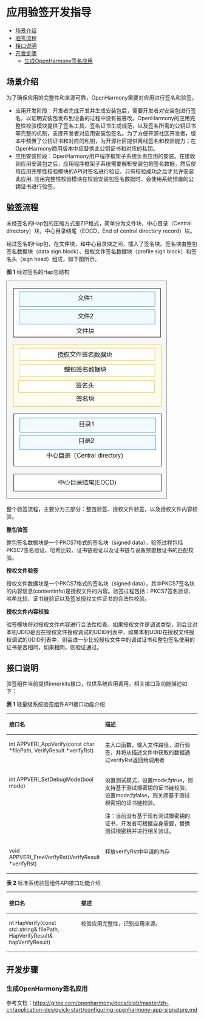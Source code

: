 # 应用验签开发指导<a name="ZH-CN_TOPIC_0000001058671627"></a>

-   [场景介绍](#section18502174174019)
-   [验签流程](#section554632717226)
-   [接口说明](#section1633115419401)
-   [开发步骤](#section4207112818418)
    -   [生成OpenHarmony签名应用](#section167151429133312)


## 场景介绍<a name="section18502174174019"></a>

为了确保应用的完整性和来源可靠，OpenHarmony需要对应用进行签名和验签。

-   应用开发阶段：开发者完成开发并生成安装包后，需要开发者对安装包进行签名，以证明安装包发布到设备的过程中没有被篡改。OpenHarmony的应用完整性校验模块提供了签名工具、签名证书生成规范，以及签名所需的公钥证书等完整的机制，支撑开发者对应用安装包签名。为了方便开源社区开发者，版本中预置了公钥证书和对应的私钥，为开源社区提供离线签名和校验能力；在OpenHarmony商用版本中应替换此公钥证书和对应的私钥。
-   应用安装阶段：OpenHarmony用户程序框架子系统负责应用的安装。在接收到应用安装包之后，应用程序框架子系统需要解析安装包的签名数据，然后使用应用完整性校验模块的API对签名进行验证，只有校验成功之后才允许安装此应用. 应用完整性校验模块在校验安装包签名数据时，会使用系统预置的公钥证书进行验签。

## 验签流程<a name="section554632717226"></a>

未经签名的Hap包的压缩方式是ZIP格式，简单分为文件块，中心目录（Central directory）块，中心目录结尾（EOCD，End of central directory record）块。

经过签名的Hap包，在文件块，和中心目录块之间，插入了签名块。签名块由整包签名数据块（data sign block）、授权文件签名数据块（profile sign block）和签名头（sign head）组成，如下图所示。

**图 1**  经过签名的Hap包结构<a name="fig699855043"></a>  


![](figure/zh-cn_image_0000001181934155.png)

整个验签流程，主要分为三部分：整包验签、授权文件验签，以及授权文件内容校验。

**整包验签**

整包签名数据块是一个PKCS7格式的签名块（signed data），验签过程包括PKSC7签名验证、哈希比较、证书链验证以及证书链与设备预置根证书的匹配校验。

**授权文件验签**

授权文件数据块是一个PKCS7格式的签名块（signed data），其中PKCS7签名块的内容信息\(contentinfo\)是授权文件的内容。验签过程包括：PKCS7签名验证、哈希比较、证书链验证以及签发授权文件证书的合法性校验。

**授权文件内容校验**

验签模块将对授权文件内容进行合法性检查。如果授权文件是调试类型，则会比对本机UDID是否在授权文件授权调试的UDID列表中，如果本机UDID在授权文件授权调试的UDID列表中，则会进一步比较授权文件中的调试证书和整包签名使用的证书是否相同，如果相同，则验证通过。

## 接口说明<a name="section1633115419401"></a>

验签组件当前提供innerkits接口，仅供系统应用调用，相关接口及功能描述如下：

**表 1**  轻量级系统验签组件API接口功能介绍

<a name="table1731550155318"></a>
<table><thead align="left"><tr id="row4419501537"><th class="cellrowborder" valign="top" width="37.66%" id="mcps1.2.3.1.1"><p id="p54150165315"><a name="p54150165315"></a><a name="p54150165315"></a>接口名</p>
</th>
<th class="cellrowborder" valign="top" width="62.339999999999996%" id="mcps1.2.3.1.2"><p id="p941150145313"><a name="p941150145313"></a><a name="p941150145313"></a>描述</p>
</th>
</tr>
</thead>
<tbody><tr id="row34145016535"><td class="cellrowborder" valign="top" width="37.66%" headers="mcps1.2.3.1.1 "><p id="p122711391160"><a name="p122711391160"></a><a name="p122711391160"></a>int APPVERI_AppVerify(const char *filePath, VerifyResult *verifyRst)</p>
</td>
<td class="cellrowborder" valign="top" width="62.339999999999996%" headers="mcps1.2.3.1.2 "><p id="p13562171015712"><a name="p13562171015712"></a><a name="p13562171015712"></a>主入口函数，输入文件路径，进行验签，并将从描述文件中获取的数据通过verifyRst返回给调用者</p>
</td>
</tr>
<tr id="row1746172917474"><td class="cellrowborder" valign="top" width="37.66%" headers="mcps1.2.3.1.1 "><p id="p2131144717619"><a name="p2131144717619"></a><a name="p2131144717619"></a>int APPVERI_SetDebugMode(bool mode)</p>
</td>
<td class="cellrowborder" valign="top" width="62.339999999999996%" headers="mcps1.2.3.1.2 "><p id="p1577114614282"><a name="p1577114614282"></a><a name="p1577114614282"></a>设置测试模式，设置mode为true，则支持基于测试根密钥的证书链校验，设置mode为false，则关闭基于测试根密钥的证书链校验。</p>
<p id="p2431455765"><a name="p2431455765"></a><a name="p2431455765"></a>注：当前没有基于现有测试根密钥的证书，开发者可根据自身需要，替换测试根密钥并进行相关验证。</p>
</td>
</tr>
<tr id="row10992232154714"><td class="cellrowborder" valign="top" width="37.66%" headers="mcps1.2.3.1.1 "><p id="p685215538611"><a name="p685215538611"></a><a name="p685215538611"></a>void APPVERI_FreeVerifyRst(VerifyResult *verifyRst)</p>
</td>
<td class="cellrowborder" valign="top" width="62.339999999999996%" headers="mcps1.2.3.1.2 "><p id="p126575774517"><a name="p126575774517"></a><a name="p126575774517"></a>释放verifyRst中申请的内存</p>
</td>
</tr>
</tbody>
</table>

**表 2**  标准系统验签组件API接口功能介绍

<a name="table10383348161613"></a>
<table><thead align="left"><tr id="row9384114813161"><th class="cellrowborder" valign="top" width="37.66%" id="mcps1.2.3.1.1"><p id="p038411483162"><a name="p038411483162"></a><a name="p038411483162"></a>接口名</p>
</th>
<th class="cellrowborder" valign="top" width="62.339999999999996%" id="mcps1.2.3.1.2"><p id="p9384124871618"><a name="p9384124871618"></a><a name="p9384124871618"></a>描述</p>
</th>
</tr>
</thead>
<tbody><tr id="row11384194871614"><td class="cellrowborder" valign="top" width="37.66%" headers="mcps1.2.3.1.1 "><p id="p138411487168"><a name="p138411487168"></a><a name="p138411487168"></a>nt HapVerify(const std::string&amp; filePath, HapVerifyResult&amp; hapVerifyResult)</p>
</td>
<td class="cellrowborder" valign="top" width="62.339999999999996%" headers="mcps1.2.3.1.2 "><p id="p0384184810169"><a name="p0384184810169"></a><a name="p0384184810169"></a>校验应用完整性，识别应用来源。</p>
</td>
</tr>
</tbody>
</table>

## 开发步骤<a name="section4207112818418"></a>

### 生成OpenHarmony签名应用<a name="section167151429133312"></a>

参考文档：https://gitee.com/openharmony/docs/blob/master/zh-cn/application-dev/quick-start/configuring-openharmony-app-signature.md

